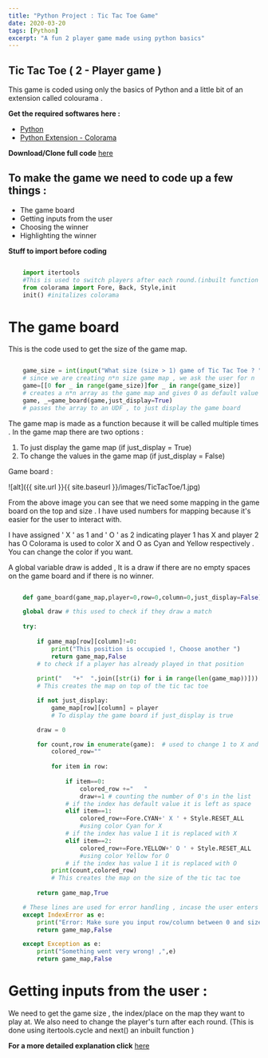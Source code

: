 ```yaml
---
title: "Python Project : Tic Tac Toe Game"
date: 2020-03-20
tags: [Python]
excerpt: "A fun 2 player game made using python basics"
---
```


## Tic Tac Toe ( 2 - Player game )

This game is coded using only the basics of Python and a little bit of an extension called colourama .

**Get the required softwares here :**
* [Python](https://www.python.org/)
* [Python Extension - Colorama](https://pypi.org/project/colorama/)

**Download/Clone full code** [here](https://github.com/nvikramraj/TicTacToe)

## To make the game we need to code up a few things :
* The game board
* Getting inputs from the user
* Choosing the winner
* Highlighting the winner 


**Stuff to import before coding**

```python

	import itertools 
	#This is used to switch players after each round.(inbuilt function no need to download)
	from colorama import Fore, Back, Style,init
	init() #initalizes colorama

```

# The game board

This is the code used to get the size of the game map.

```python

    game_size = int(input("What size (size > 1) game of Tic Tac Toe ? ")) 
    # since we are creating n*n size game map , we ask the user for n
    game=[[0 for _ in range(game_size)]for _ in range(game_size)]  
    # creates a n*n array as the game map and gives 0 as default value
    game, _=game_board(game,just_display=True)
    # passes the array to an UDF , to just display the game board

```
The game map is made as a function because it will be called multiple times . In the game map there are two options :
1. To just display the game map (if just_display = True)
2. To change the values in the game map (if just_display = False)

Game board :

![alt]({{ site.url }}{{  site.baseurl  }}/images/TicTacToe/1.jpg)

From the above image you can see that we need some mapping in the game board on the top and size . I have used numbers for mapping because it's easier for the user to interact with.

I have assigned ' X ' as 1 and ' O ' as 2 indicating player 1 has X and player 2 has O
Colorama is used to color X and O as Cyan and Yellow respectively . You can change the color if you want.

A global variable draw is added , It is a draw if there are no empty spaces on the game board and if there is no winner.
 
```python

	def game_board(game_map,player=0,row=0,column=0,just_display=False):

	global draw # this used to check if they draw a match
		
    try:
        
        if game_map[row][column]!=0:
            print("This position is occupied !, Choose another ")
            return game_map,False
        # to check if a player has already played in that position
        
        print("   "+"  ".join([str(i) for i in range(len(game_map))])) 
        # This creates the map on top of the tic tac toe

        if not just_display:
            game_map[row][column] = player
            # To display the game board if just_display is true

        draw = 0

        for count,row in enumerate(game):  # used to change 1 to X and 2 to O and insert colours 
            colored_row=""
            
            for item in row:
                
                if item==0:
                    colored_row +="   "
                    draw+=1 # counting the number of 0's in the list
                # if the index has default value it is left as space
                elif item==1:
                    colored_row+=Fore.CYAN+' X ' + Style.RESET_ALL  
                    #using color Cyan for X
                # if the index has value 1 it is replaced with X
                elif item==2:
                    colored_row+=Fore.YELLOW+' O ' + Style.RESET_ALL 
            		#using color Yellow for O
            	# if the index has value 1 it is replaced with O
            print(count,colored_row)
            # This creates the map on the size of the tic tac toe          
        
        return game_map,True

    # These lines are used for error handling , incase the user enters a number out of range
    except IndexError as e:
        print("Error: Make sure you input row/column between 0 and size -1 ,",e) # modified print statement
        return game_map,False

    except Exception as e:
        print("Something went very wrong! ,",e)	
        return game_map,False

```

# Getting inputs from the user :

We need to get the game size , the index/place on the map they want to play at.
We also need to change the player's turn after each round. (This is done using itertools.cycle and next() an inbuilt function )


**For a more detailed explanation click** [here](https://www.youtube.com/watch?v=eXBD2bB9-RA&list=PLQVvvaa0QuDeAams7fkdcwOGBpGdHpXln)